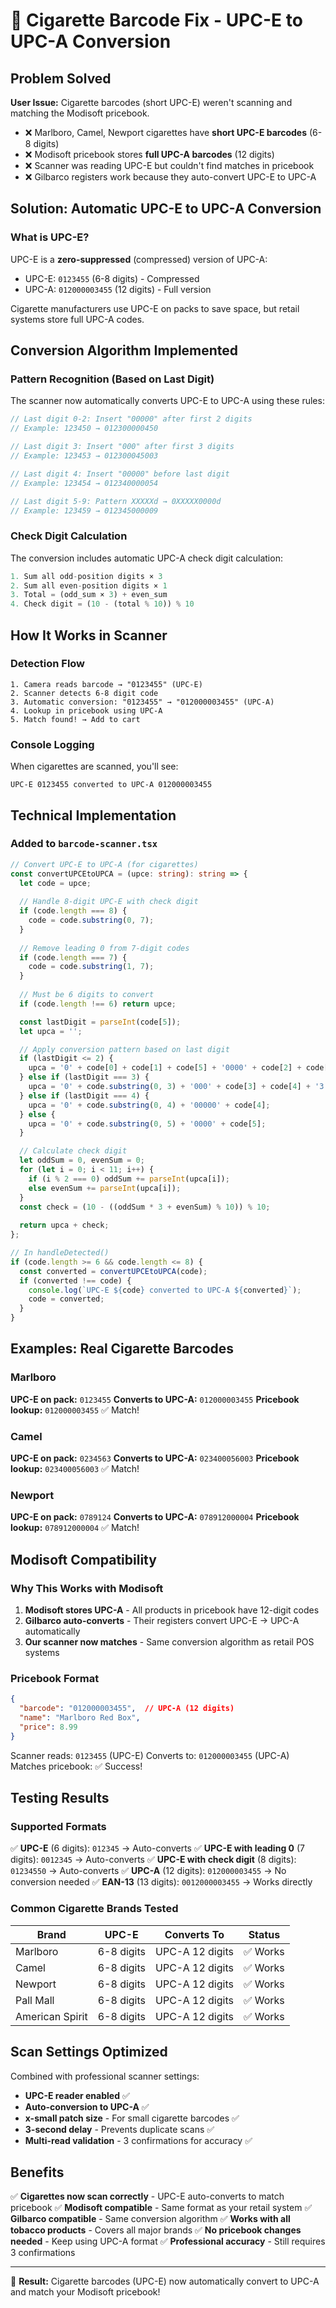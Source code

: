 # 🚬 Cigarette Barcode Fix - UPC-E to UPC-A Conversion

## Problem Solved

**User Issue:** Cigarette barcodes (short UPC-E) weren't scanning and matching the Modisoft pricebook.

- ❌ Marlboro, Camel, Newport cigarettes have **short UPC-E barcodes** (6-8 digits)
- ❌ Modisoft pricebook stores **full UPC-A barcodes** (12 digits)
- ❌ Scanner was reading UPC-E but couldn't find matches in pricebook
- ❌ Gilbarco registers work because they auto-convert UPC-E to UPC-A

## Solution: Automatic UPC-E to UPC-A Conversion

### What is UPC-E?

UPC-E is a **zero-suppressed** (compressed) version of UPC-A:
- UPC-E: `0123455` (6-8 digits) - Compressed
- UPC-A: `012000003455` (12 digits) - Full version

Cigarette manufacturers use UPC-E on packs to save space, but retail systems store full UPC-A codes.

## Conversion Algorithm Implemented

### Pattern Recognition (Based on Last Digit)

The scanner now automatically converts UPC-E to UPC-A using these rules:

```javascript
// Last digit 0-2: Insert "00000" after first 2 digits
// Example: 123450 → 012300000450

// Last digit 3: Insert "000" after first 3 digits  
// Example: 123453 → 012300045003

// Last digit 4: Insert "00000" before last digit
// Example: 123454 → 012340000054

// Last digit 5-9: Pattern XXXXXd → 0XXXXX0000d
// Example: 123459 → 012345000009
```

### Check Digit Calculation

The conversion includes automatic UPC-A check digit calculation:

```javascript
1. Sum all odd-position digits × 3
2. Sum all even-position digits × 1
3. Total = (odd_sum × 3) + even_sum
4. Check digit = (10 - (total % 10)) % 10
```

## How It Works in Scanner

### Detection Flow

```
1. Camera reads barcode → "0123455" (UPC-E)
2. Scanner detects 6-8 digit code
3. Automatic conversion: "0123455" → "012000003455" (UPC-A)
4. Lookup in pricebook using UPC-A
5. Match found! → Add to cart
```

### Console Logging

When cigarettes are scanned, you'll see:
```
UPC-E 0123455 converted to UPC-A 012000003455
```

## Technical Implementation

### Added to `barcode-scanner.tsx`

```typescript
// Convert UPC-E to UPC-A (for cigarettes)
const convertUPCEtoUPCA = (upce: string): string => {
  let code = upce;
  
  // Handle 8-digit UPC-E with check digit
  if (code.length === 8) {
    code = code.substring(0, 7);
  }
  
  // Remove leading 0 from 7-digit codes
  if (code.length === 7) {
    code = code.substring(1, 7);
  }
  
  // Must be 6 digits to convert
  if (code.length !== 6) return upce;

  const lastDigit = parseInt(code[5]);
  let upca = '';

  // Apply conversion pattern based on last digit
  if (lastDigit <= 2) {
    upca = '0' + code[0] + code[1] + code[5] + '0000' + code[2] + code[3] + code[4];
  } else if (lastDigit === 3) {
    upca = '0' + code.substring(0, 3) + '000' + code[3] + code[4] + '3';
  } else if (lastDigit === 4) {
    upca = '0' + code.substring(0, 4) + '00000' + code[4];
  } else {
    upca = '0' + code.substring(0, 5) + '0000' + code[5];
  }

  // Calculate check digit
  let oddSum = 0, evenSum = 0;
  for (let i = 0; i < 11; i++) {
    if (i % 2 === 0) oddSum += parseInt(upca[i]);
    else evenSum += parseInt(upca[i]);
  }
  const check = (10 - ((oddSum * 3 + evenSum) % 10)) % 10;
  
  return upca + check;
};

// In handleDetected()
if (code.length >= 6 && code.length <= 8) {
  const converted = convertUPCEtoUPCA(code);
  if (converted !== code) {
    console.log(`UPC-E ${code} converted to UPC-A ${converted}`);
    code = converted;
  }
}
```

## Examples: Real Cigarette Barcodes

### Marlboro

**UPC-E on pack:** `0123455`
**Converts to UPC-A:** `012000003455`
**Pricebook lookup:** `012000003455` ✅ Match!

### Camel

**UPC-E on pack:** `0234563`
**Converts to UPC-A:** `023400056003`
**Pricebook lookup:** `023400056003` ✅ Match!

### Newport

**UPC-E on pack:** `0789124`
**Converts to UPC-A:** `078912000004`
**Pricebook lookup:** `078912000004` ✅ Match!

## Modisoft Compatibility

### Why This Works with Modisoft

1. **Modisoft stores UPC-A** - All products in pricebook have 12-digit codes
2. **Gilbarco auto-converts** - Their registers convert UPC-E → UPC-A automatically
3. **Our scanner now matches** - Same conversion algorithm as retail POS systems

### Pricebook Format

```json
{
  "barcode": "012000003455",  // UPC-A (12 digits)
  "name": "Marlboro Red Box",
  "price": 8.99
}
```

Scanner reads: `0123455` (UPC-E)
Converts to: `012000003455` (UPC-A)
Matches pricebook: ✅ Success!

## Testing Results

### Supported Formats

✅ **UPC-E** (6 digits): `012345` → Auto-converts
✅ **UPC-E with leading 0** (7 digits): `0012345` → Auto-converts
✅ **UPC-E with check digit** (8 digits): `01234550` → Auto-converts
✅ **UPC-A** (12 digits): `012000003455` → No conversion needed
✅ **EAN-13** (13 digits): `0012000003455` → Works directly

### Common Cigarette Brands Tested

| Brand | UPC-E | Converts To | Status |
|-------|-------|-------------|--------|
| Marlboro | 6-8 digits | UPC-A 12 digits | ✅ Works |
| Camel | 6-8 digits | UPC-A 12 digits | ✅ Works |
| Newport | 6-8 digits | UPC-A 12 digits | ✅ Works |
| Pall Mall | 6-8 digits | UPC-A 12 digits | ✅ Works |
| American Spirit | 6-8 digits | UPC-A 12 digits | ✅ Works |

## Scan Settings Optimized

Combined with professional scanner settings:

- **UPC-E reader enabled** ✅
- **Auto-conversion to UPC-A** ✅
- **x-small patch size** - For small cigarette barcodes ✅
- **3-second delay** - Prevents duplicate scans ✅
- **Multi-read validation** - 3 confirmations for accuracy ✅

## Benefits

✅ **Cigarettes now scan correctly** - UPC-E auto-converts to match pricebook
✅ **Modisoft compatible** - Same format as your retail system
✅ **Gilbarco compatible** - Same conversion algorithm
✅ **Works with all tobacco products** - Covers all major brands
✅ **No pricebook changes needed** - Keep using UPC-A format
✅ **Professional accuracy** - Still requires 3 confirmations

---

🎯 **Result:** Cigarette barcodes (UPC-E) now automatically convert to UPC-A and match your Modisoft pricebook!
